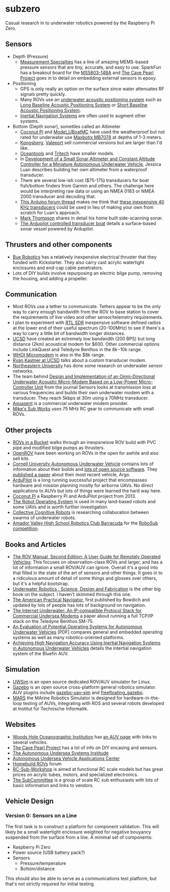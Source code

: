 # subzero

Casual research in to underwater robotics powered by the Raspberry Pi Zero.

## Sensors

* Depth (Pressure)
  * [Measurement Specialties](http://www.meas-spec.com/pressure-sensors/board-level-pressure-sensors/digital-pressure-sensor-modules.aspx) has a line of amazing MEMS-based pressure sensors that are tiny, accurate, and easy to use. SparkFun has a breakout board for the [MS5803-14BA](https://www.sparkfun.com/products/12909) and [The Cave Pearl Project](https://edwardmallon.wordpress.com/2014/03/27/adding-a-ms5803-02-high-resolution-pressure-sensor/) goes in to detail on embedding external sensors in epoxy.
* Positioning
  * GPS is only really an option on the surface since water attenuates RF signals pretty quickly.
  * Many ROVs use an [underwater acoustic positioning system](https://en.wikipedia.org/wiki/Underwater_acoustic_positioning_system) such as [Long Baseline Acoustic Positioning System](https://en.wikipedia.org/wiki/Long_baseline_acoustic_positioning_system) or [Short Baseline Acoustic Positioning System](https://en.wikipedia.org/wiki/Short_baseline_acoustic_positioning_system).
  * [Inertial Navigation Systems](https://en.wikipedia.org/wiki/Inertial_navigation_system) are often used to augment other systems.
* Bottom (Depth sonar), sometiles called an Altimeter
  * [Coconut Pi](http://www.rs-online.com/designspark/electronics/blog/coconut-pi-individual-components-development-for-an-auv) and [Model_UBoatMC](https://github.com/emmesolutions/Model_UBoatMC) have used the weatherproof but not rated for underwater use [Maxbotix MB7078](http://www.maxbotix.com/Ultrasonic_Sensors/MB7072.htm) at depths of 1-3 meters.
  * [Kongsberg](http://www.km.kongsberg.com/ks/web/nokbg0240.nsf/AllWeb/188AD958095B7127C1256CFC00300A95?OpenDocument), [Valeport](http://www.valeport.co.uk/Applications/MetrologyandPositioning/MetrologyandPositioningProductDetails/ProductID/39/List/0.aspx?SortField=ProductName,ProductName) sell commercial versions but are larger than I'd like.
  * [Oceantools](http://www.oceantools.co.uk/rov/ma500d-altimeter/) and [Tritech](http://www.tritech.co.uk/product/tritech-micron-echo-sounder-ultra-compact-altimeter) have smaller models.
  * In [Development of a Small Sonar Altimeter and Constant Altitude Controller for a Miniature Autonomous Underwater Vehicle](http://scholar.lib.vt.edu/theses/available/etd-02182005-150817/unrestricted/luan_thesis.pdf), Jessica Luan describes building her own altimeter from a waterproof transducer.
  * There are several low-ish cost ($75-175) transducers for boat fish/bottom finders from Garmin and others. The challenge here would be interpreting raw data or using an NMEA 0183 or NMEA 2000 transducer and decoding that.
  * [This Arduino forum thread](http://forum.arduino.cc/index.php?topic=139357.0) makes me think that [these inexpensive 40 KHz transducers](http://www.amazon.com/dp/B00IJ672YE) could be used in lieu of making your own from scratch for Luan's approach.
  * [Mark Thompson](http://www.mbtelectronics.com/side-scan-sonar.php) shares in detail his home built side-scanning sonar.
  * [The Ardupilot controlled transducer boat](http://diydrones.com/profiles/blogs/the-ardupilot-controlled-transducer-boat-part-3) details a surface-based sonar vessel powered by Ardupilot.

## Thrusters and other components

* [Bue Robotics](http://www.bluerobotics.com/) has a relatively inexpensive electrical thruster that they funded with Kickstarter. They also carry cast acrylic watertight enclosures and end-cap cable penetrators.
* Lots of DIY builds involve repurposing an electric bilge pump, removing the housing, and adding a propeller. 

## Communication

* Most ROVs use a tether to communicate. Tethers appear to be the only way to carry enough bandwidth from the ROV to base station to cover the requirements of live video and other sensor/telemetry requirements.
* I plan to experiment with [RTL SDR](http://www.rtl-sdr.com/) inexpensive software defined radios at the lower end of their useful spectrum (20-100MHz) to see if there's a way to carry a little bit of bandwidth longer distances.
* [UCSD](http://cseweb.ucsd.edu/~b1benson/publications/oceans10.pdf) have created an extremely low bandwidth (200 BPS) but long distance (2km) acoustical modem for $600. Other commercial options include LinkQuest and Teledyne Benthos in the $8k-$10k range.
* [WHOI Micromodem](http://acomms.whoi.edu/micro-modem/) is also in the $8k range.
* [Ryan Kastner at UCSD](http://kastner.ucsd.edu/ryan/underwater-communications/) talks about a custom transducer modem.
* [Northeastern University](http://www.ece.neu.edu/wineslab/underwater_sensor_networks.php) has done some research on underwater sensor networks.
* The team behind [Design and Implementation of an Omni-Directional Underwater Acoustic Micro-Modem Based on a Low-Power Micro-Controller Unit](http://www.ncbi.nlm.nih.gov/pmc/articles/PMC3304167/) from the journal Sensors looks at transmission loss at various frequencies and builds their own underwater modem with a transducer. They reach 5kbps at 30m using a 70MHz transducer.
* [Aquasent](http://www.aquasent.com/acoustic-modems/) is a commercial underwater modem provider.
* [Mike's Sub Works](http://www.mikessubworks.com/) uses 75 MHz RC gear to communicate with small ROVs.

## Other projects

* [ROVs in a Bucket](http://monitor.noaa.gov/publications/education/rov_manual.pdf) walks through an inexpsneisve ROV build with PVC pipe and modified bilge pumps as thrusters.
* [OpenROV](http://www.openrov.com/) have been working on ROVs in the open for awhile and also sell kits.
* [Cornell University Autonomous Underwater Vehicle](http://www.cuauv.org/) contains lots of information about their builds and [lots of open source software](https://github.com/cuauv/software). They [published a paper](http://www.cuauv.org/pdfs/Cornell_Journal_Paper_RS15.pdf) about their most recent vehicle, Argo.
* [ArduPilot](http://ardupilot.com/) is a long running successful project that encompasses hardware and mission planning mostly for airborne UAVs. No direct applications to AUVs but lots of things were learned the hard way here.
* [Coconut Pi](https://coconutpi.wordpress.com) a Raspberry Pi and ArduPilot project from 2013.
* [The Robot Operating System](http://www.ros.org) is used in many land-based robots and some UAVs and is worth further investigation.
* [Collective Cognitive Robots](http://cocoro.uni-graz.at/drupal/) is researching collaboration between swarms of underwater robots.
* [Amador Valley High School Robotics Club Barracuda](http://www.avbotz.com/ourauv/) for the [RoboSub competition](http://www.auvsifoundation.org/foundation/competitions/competition-central/robosub).

## Books and Articles

* [The ROV Manual, Second Edition: A User Guide for Remotely Operated Vehicles](http://www.amazon.com/dp/0080982883): This focuses on observation-class ROVs and larger, and has a lot of information a small ROV/AUV can ignore. Overall it's a good into that filled in the state of the art of sensors and other things. It goes in to a ridiculous amount of detail of some things and glosses over others, but it's a helpful bootstrap.
* [Underwater Robotics : Science, Design and Fabrication](http://www.amazon.com/dp/0984173706) is the other big book on the subject. I haven't skimmed through this one.
* [The American Practical Navigator](http://msi.nga.mil/NGAPortal/MSI.portal?_nfpb=true&_pageLabel=msi_portal_page_62&pubCode=0002), first published by Bowdich and updated by lots of people has lots of background on navigation.
* [The Internet Underwater: An IP-compatible Protocol Stack for Commercial Undersea Modems](http://www.ece.neu.edu/wineslab/papers/Yifan_WUWNet2013.pdf) a paper about running a full TCP/IP stack on the Teledyne Benthos SM-75.
* [An Evaluation of Potential Operating Systems for Autonomous Underwater Vehicles](www.dtic.mil/get-tr-doc/pdf?AD=ADA591400) [PDF] compares general and embedded operating systems as well as many robotics-oriented platforms.
* [Achieving High Navigation Accuracy Using Inertial Navigation Systems in Autonomous Underwater Vehicles](http://auvac.org/uploads/publication_pdf/Achieving-High-Navigation-Accuracy-using-INSs-in-AUVsPanishJune-2011.pdf) details the intertial navigation system of the Bluefin AUV.

## Simulation

* [UWSim](http://www.irs.uji.es/uwsim/) is an open source dedicated ROV/AUV simulator for Linux.
* [Gazebo](http://gazebosim.org) is an open source cross-platform general robotics simulator. AUV plugins include [gazebo-uav-sim](https://github.com/msporyshev/gazebo-auv-sim) and [freefloating_gazebo](https://github.com/freefloating-gazebo/freefloating_gazebo).
* [MARS](http://www.iti.uni-luebeck.de/forschung/mobile-robotik/mars.html) the MArine Robotics Simulator is designed for hardware-in-the-loop testing of AUVs, integrating with ROS and several robots developed at Institut für Technische Informatik.

## Websites

* [Woods Hole Oceanographic Institution](http://www.whoi.edu/) has [an AUV page](http://www.whoi.edu/main/auvs) with links to several vehicles.
* [The Cave Pearl Project](https://edwardmallon.wordpress.com/) has a lot of info on DIY encasing and sensors.
* [The Autonomous Undersea Systems Institude](http://ausi.org/)
* [Autonomous Undersea Vehicle Applications Center](http://auvac.org/)
* [Homebuild ROVs](http://www.homebuiltrovs.com/rovforum/index.php) forum
* [RC-Sub-Workshop](http://www.rc-sub-workshop.com) is aimed at functional RC scale models but has great prices on acrylic tubes, motors, and specialized electronics.
* [The SubCommittee](http://www.subcommittee.com) is a group of scale RC sub enthusiasts with lots of basic information and links to vendors.

## Vehicle Design

### Version 0: Sensors on a Line

The first task is to construct a platform for component validation. This will likely be a small watertight enclosure weighted for negative bouyancy suspended from the surface from a line. A minimal set of components:

* Raspberry Pi Zero
* Power source (USB battery pack?)
* Sensors
  * Pressure/temperature
  * Bottom/distance

This should also be able to serve as a communications test platform, but that's not strictly required for initial testing.
